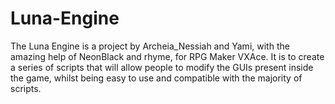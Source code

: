 Luna-Engine
===========

The Luna Engine is a project by Archeia_Nessiah and Yami, with the amazing help of NeonBlack and rhyme, for RPG Maker VXAce. It is to create a series of scripts that will allow people to modify the GUIs present inside the game, whilst being easy to use and compatible with the majority of scripts. 

